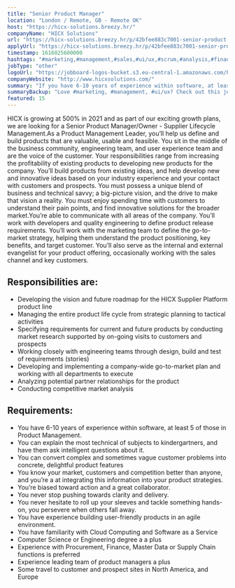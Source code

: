 ```yaml
---
title: "Senior Product Manager"
location: "London / Remote, GB - Remote OK"
host: "https://hicx-solutions.breezy.hr/"
companyName: "HICX Solutions"
url: "https://hicx-solutions.breezy.hr/p/42bfee883c7001-senior-product-manager-supplier-risk-performance-management"
applyUrl: "https://hicx-solutions.breezy.hr/p/42bfee883c7001-senior-product-manager-supplier-risk-performance-management/apply"
timestamp: 1616025600000
hashtags: "#marketing,#management,#sales,#ui/ux,#scrum,#analysis,#finance"
jobType: "other"
logoUrl: "https://jobboard-logos-bucket.s3.eu-central-1.amazonaws.com/hicx-solutions"
companyWebsite: "http://www.hicxsolutions.com/"
summary: "If you have 6-10 years of experience within software, at least 5 of those in Product Management, HICX has a job opening for a senior product manager"
summaryBackup: "Love #marketing, #management, #ui/ux? Check out this job post!"
featured: 15
---
```


HICX is growing at 500% in 2021 and as part of our exciting growth plans, we are looking for a Senior Product Manager/Owner - Supplier Lifecycle Management.As a Product Management Leader, you’ll help us define and build products that are valuable, usable and feasible. You sit in the middle of the business community, engineering team, and user experience team and are the voice of the customer. Your responsibilities range from increasing the profitability of existing products to developing new products for the company. You’ll build products from existing ideas, and help develop new and innovative ideas based on your industry experience and your contact with customers and prospects. You must possess a unique blend of business and technical savvy; a big-picture vision, and the drive to make that vision a reality. You must enjoy spending time with customers to understand their pain points, and find innovative solutions for the broader market.You’re able to communicate with all areas of the company. You’ll work with developers and quality engineering to define product release requirements. You’ll work with the marketing team to define the go-to-market strategy, helping them understand the product positioning, key benefits, and target customer. You’ll also serve as the internal and external evangelist for your product offering, occasionally working with the sales channel and key customers.

## Responsibilities are:

*   Developing the vision and future roadmap for the HICX Supplier Platform product line
*   Managing the entire product life cycle from strategic planning to tactical activities
*   Specifying requirements for current and future products by conducting market research supported by on-going visits to customers and prospects
*   Working closely with engineering teams through design, build and test of requirements (stories)
*   Developing and implementing a company-wide go-to-market plan and working with all departments to execute
*   Analyzing potential partner relationships for the product
*   Conducting competitive market analysis

## Requirements:

*   You have 6-10 years of experience within software, at least 5 of those in Product Management.
*   You can explain the most technical of subjects to kindergartners, and have them ask intelligent questions about it.
*   You can convert complex and sometimes vague customer problems into concrete, delightful product features
*   You know your market, customers and competition better than anyone, and you’re a at integrating this information into your product strategies.
*   You’re biased toward action and a great collaborator.
*   You never stop pushing towards clarity and delivery.
*   You never hesitate to roll up your sleeves and tackle something hands-on, you persevere when others fall away.
*   You have experience building user-friendly products in an agile environment.
*   You have familiarity with Cloud Computing and Software as a Service
*   Computer Science or Engineering degree a a plus
*   Experience with Procurement, Finance, Master Data or Supply Chain functions is preferred
*   Experience leading team of product managers a plus
*   Some travel to customer and prospect sites in North America, and Europe
